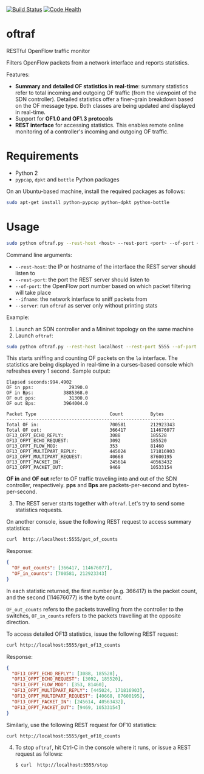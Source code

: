 [![Build Status](https://travis-ci.org/intracom-telecom-sdn/oftraf.svg)](https://travis-ci.org/intracom-telecom-sdn/oftraf)
[![Code Health](https://landscape.io/github/intracom-telecom-sdn/oftraf/master/landscape.svg?style=flat)](https://landscape.io/github/intracom-telecom-sdn/oftraf/master)

# oftraf

RESTful OpenFlow traffic monitor

Filters OpenFlow packets from a network interface and reports statistics. 

Features:

- **Summary and detailed OF statistics in real-time**: summary statistics refer to 
  total incoming and outgoing OF traffic (from the viewpoint of the SDN 
  controller). Detailed statistics offer a finer-grain breakdown based on the OF 
  message type. Both classes are being updated and displayed in real-time.
- Support for **OF1.0 and OF1.3 protocols**
- **REST interface** for accessing statistics. This enables remote online 
  monitoring of a controller's incoming and outgoing OF traffic.

# Requirements

- Python 2
- `pypcap`, `dpkt` and `bottle` Python packages

On an Ubuntu-based machine, install the required packages as follows: 

```bash
sudo apt-get install python-pypcap python-dpkt python-bottle
```

# Usage

```bash
sudo python oftraf.py --rest-host <host> --rest-port <port> --of-port <ofport> --ifname <interface> [--server]
```

Command line arguments: 

- `--rest-host`: the IP or hostname of the interface the REST server should listen to
- `--rest-port`: the port the REST server should listen to
- `--of-port`: the OpenFlow port number based on which packet filtering will take place
- `--ifname`: the network interface to sniff packets from
- `--server`: run `oftraf` as server only without printing stats

Example: 

1. Launch an SDN controller and a Mininet topology on the same machine
2. Launch `oftraf`:  
  ```bash
  sudo python oftraf.py --rest-host localhost --rest-port 5555 --of-port 6653 --ifname lo
  ```
  This starts sniffing and counting OF packets on the `lo` interface. The statistics are 
  being displayed in real-time in a curses-based console which refreshes every 1 second.
  Sample output: 
  
  ```
  Elapsed seconds:994.4902
  OF in pps:             29390.0
  OF in Bps:           3885368.0
  OF out pps:            31300.0
  OF out Bps:          3964004.0

  Packet Type                           Count          Bytes
  --------------------------------------------------------------
  Total OF in:                          700581         212923343
  Total OF out:                         366417         114676077
  OF13_OFPT_ECHO_REPLY:                 3088           185528
  OF13_OFPT_ECHO_REQUEST:               3092           185520
  OF13_OFPT_FLOW_MOD:                   353            81460
  OF13_OFPT_MULTIPART_REPLY:            445024         171816903
  OF13_OFPT_MULTIPART_REQUEST:          40668          87600195
  OF13_OFPT_PACKET_IN:                  245614         40563432
  OF13_OFPT_PACKET_OUT:                 9469           10533154
  ```
  
  **OF in** and **OF out** refer to OF traffic traveling into and out of the SDN controller,
  respectively. **pps** and **Bps** are packets-per-second and bytes-per-second.
  
3. The REST server starts together with `oftraf`. Let's try to send some statistics requests. 

  On another console, issue the following REST request to access summary statistics: 
  ```bash
  curl  http://localhost:5555/get_of_counts
  ```
  Response: 

  ```json
  {
    "OF_out_counts": [366417, 114676077], 
    "OF_in_counts": [700581, 212923343]
  }
  ```
  In each statistic returned, the first number (e.g. 366417) is the packet count, and the 
  second (114676077) is the byte count. 
  
  `OF_out_counts` refers to the packets travelling from the controller to the 
  switches, `OF_in_counts` refers to the packets travelling at the opposite 
  direction. 
  
  To access detailed OF13 statistics, issue the following REST request:

  ```bash
  curl http://localhost:5555/get_of13_counts
  ```

  Response: 

  ```json
  {
    "OF13_OFPT_ECHO_REPLY": [3088, 185528],
    "OF13_OFPT_ECHO_REQUEST": [3092, 185520],
    "OF13_OFPT_FLOW_MOD": [353, 81460],
    "OF13_OFPT_MULTIPART_REPLY": [445024, 171816903],
    "OF13_OFPT_MULTIPART_REQUEST": [40668, 87600195],
    "OF13_OFPT_PACKET_IN": [245614, 40563432],
    "OF13_OFPT_PACKET_OUT": [9469, 10533154]
  }
  ```
  
  Similarly, use the following REST request for OF10 statistics: 
  
  ```bash
  curl http://localhost:5555/get_of10_counts
  ```

4. To stop `oftraf`, hit Ctrl-C in the console where it runs, or issue a 
   REST request as follows: 

   ```bash
   $ curl  http://localhost:5555/stop
   ```

